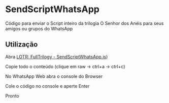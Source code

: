 # SendScriptWhatsApp

Código para enviar o Script inteiro da trilogia O Senhor dos Anéis para seus amigos ou grupos do WhatsApp

## Utilização

Abra [LOTR: FullTrilogy - SendScriptWhatsApp.js](https://github.com/Quasartxz/Lord-of-The-Rings-Full-Trilogy-SendScriptWhatsApp))

Copie todo o conteúdo (clique em raw -> ctrl+a -> ctrl+c)

No WhatsApp Web abra o console do Browser

Cole o código no console e aperte Enter

Pronto
